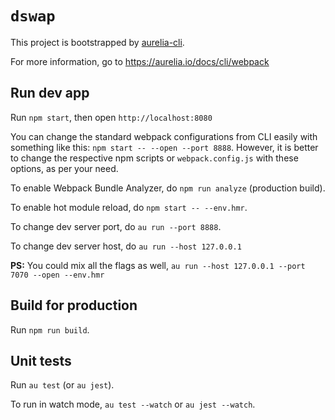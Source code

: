 # `dswap`

This project is bootstrapped by [aurelia-cli](https://github.com/aurelia/cli).

For more information, go to https://aurelia.io/docs/cli/webpack

## Run dev app

Run `npm start`, then open `http://localhost:8080`

You can change the standard webpack configurations from CLI easily with something like this: `npm start -- --open --port 8888`. However, it is better to change the respective npm scripts or `webpack.config.js` with these options, as per your need.

To enable Webpack Bundle Analyzer, do `npm run analyze` (production build).

To enable hot module reload, do `npm start -- --env.hmr`.

To change dev server port, do `au run --port 8888`.

To change dev server host, do `au run --host 127.0.0.1`

**PS:** You could mix all the flags as well, `au run --host 127.0.0.1 --port 7070 --open --env.hmr`

## Build for production

Run `npm run build`.

## Unit tests

Run `au test` (or `au jest`).

To run in watch mode, `au test --watch` or `au jest --watch`.
